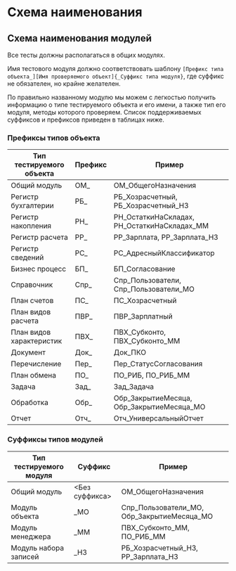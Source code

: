 # Схема наименования

## Схема наименования модулей

Все тесты должны располагаться в общих модулях.

Имя тестового модуля должно соответствовать шаблону `[Префикс типа объекта_][Имя проверяемого объект]{_Суффикс типа модуля}`, где суффикс не обязателен, но крайне желателен.

По правильно названному модулю мы можем с легкостью получить информацию о типе тестируемого объекта и его имени, а также тип его модуля, методы которого проверяем. Список поддерживаемых суффиксов и префиксов приведен в таблицах ниже.

### Префиксы типов объекта

| Тип тестируемого объекта | Префикс | Пример                                      |
| ------------------------ | ------- | ------------------------------------------- |
| Общий модуль             | ОМ_     | ОМ_ОбщегоНазначения                         |
| Регистр бухгалтерии      | РБ_     | РБ_Хозрасчетный, РБ_Хозрасчетный_НЗ         |
| Регистр накопления       | РН_     | РН_ОстаткиНаСкладах, РН_ОстаткиНаСкладах_ММ |
| Регистр расчета          | РР_     | РР_Зарплата, РР_Зарплата_НЗ                 |
| Регистр сведений         | РС_     | РС_АдресныйКлассификатор                    |
| Бизнес процесс           | БП_     | БП_Согласование                             |
| Справочник               | Спр_    | Спр_Пользователи, Спр_Пользователи_МО       |
| План счетов              | ПС_     | ПС_Хозрасчетный                             |
| План видов расчета       | ПВР_    | ПВР_Зарплатный                              |
| План видов характеристик | ПВХ_    | ПВХ_Субконто, ПВХ_Субконто_ММ               |
| Документ                 | Док_    | Док_ПКО                                     |
| Перечисление             | Пер_    | Пер_СтатусСогласования                      |
| План обмена              | ПО_     | ПО_РИБ, ПО_РИБ_ММ                           |
| Задача                   | Зад_    | Зад_Задача                                  |
| Обработка                | Обр_    | Обр_ЗакрытиеМесяца, Обр_ЗакрытиеМесяца_МО   |
| Отчет                    | Отч_    | Отч_УниверсальныйОтчет                      |

### Суффиксы типов модулей

| Тип тестируемого модуля | Суффикс        | Пример                                     |
| ----------------------- | -------------- | ------------------------------------------ |
| Общий модуль            | <Без суффикса> | ОМ_ОбщегоНазначения                        |
| Модуль объекта          | _МО            | Спр_Пользователи_МО, Обр_ЗакрытиеМесяца_МО |
| Модуль менеджера        | _ММ            | ПВХ_Субконто_ММ, ПО_РИБ_ММ                 |
| Модуль набора записей   | _НЗ            | РБ_Хозрасчетный_НЗ, РР_Зарплата_НЗ         |
